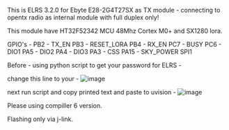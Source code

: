 This is ELRS 3.2.0 for Ebyte E28-2G4T27SX as TX module - connecting to opentx radio as internal module with full duplex only!

This module have HT32F52342 MCU 48Mhz Cortex M0+ and SX1280 lora.

GPIO's - 
PB2 - TX_EN
PB3 - RESET_LORA
PB4 - RX_EN
PC7 - BUSY
PC6 - DIO1
PA5 - DIO2
PA4 - DIO3
PA3 - CSS
PA15 - SKY_POWER
SPI1

Before - using python script to get your password for ELRS - 

change this line to your - 
![image](https://github.com/Sekilsgs2/ELRS_3.2.0_E28-2G4T27SX__AS_TX/assets/5908468/b6818bf9-af30-47f0-bc51-b33e66c11d13)

next run script and copy printed text and paste to uvision - 
![image](https://github.com/Sekilsgs2/ELRS_3.2.0_E28-2G4T27SX__AS_TX/assets/5908468/76693878-ba9e-44b6-967b-706b15666ee4)


Please using compiller 6 version.

Flashing only via j-link.
